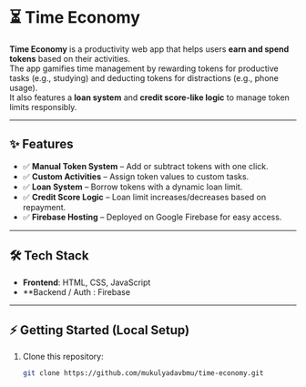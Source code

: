 # ⏳ Time Economy

**Time Economy** is a productivity web app that helps users **earn and spend tokens** based on their activities.  
The app gamifies time management by rewarding tokens for productive tasks (e.g., studying) and deducting tokens for distractions (e.g., phone usage).  
It also features a **loan system** and **credit score-like logic** to manage token limits responsibly.


---

## ✨ Features

- ✅ **Manual Token System** – Add or subtract tokens with one click.  
- ✅ **Custom Activities** – Assign token values to custom tasks.  
- ✅ **Loan System** – Borrow tokens with a dynamic loan limit.  
- ✅ **Credit Score Logic** – Loan limit increases/decreases based on repayment.  
- ✅ **Firebase Hosting** – Deployed on Google Firebase for easy access.  

---

## 🛠️ Tech Stack

- **Frontend**: HTML, CSS, JavaScript  
- **Backend / Auth : Firebase   

---

## ⚡ Getting Started (Local Setup)

1. Clone this repository:
   ```bash
   git clone https://github.com/mukulyadavbmu/time-economy.git
